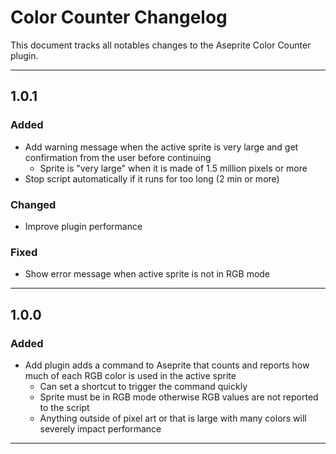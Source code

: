 # Color Counter Changelog

This document tracks all notables changes to the Aseprite Color Counter plugin.

---

## 1.0.1

### Added

- Add warning message when the active sprite is very large and get confirmation from the user before continuing
  - Sprite is "very large" when it is made of 1.5 million pixels or more
- Stop script automatically if it runs for too long (2 min or more)

### Changed

- Improve plugin performance

### Fixed

- Show error message when active sprite is not in RGB mode

---

## 1.0.0

### Added

- Add plugin adds a command to Aseprite that counts and reports how much of each RGB color is used in the active sprite
  - Can set a shortcut to trigger the command quickly
  - Sprite must be in RGB mode otherwise RGB values are not reported to the script
  - Anything outside of pixel art or that is large with many colors will severely impact performance

---
